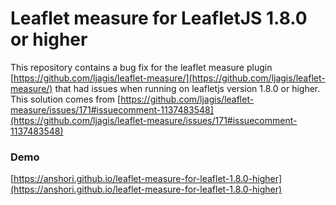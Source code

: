 # Leaflet measure for LeafletJS 1.8.0 or higher
This repository contains a bug fix for the leaflet measure plugin [https://github.com/ljagis/leaflet-measure/](https://github.com/ljagis/leaflet-measure/) that had issues when running on leafletjs version 1.8.0 or higher. This solution comes from [https://github.com/ljagis/leaflet-measure/issues/171#issuecomment-1137483548](https://github.com/ljagis/leaflet-measure/issues/171#issuecomment-1137483548)


### Demo
[https://anshori.github.io/leaflet-measure-for-leaflet-1.8.0-higher](https://anshori.github.io/leaflet-measure-for-leaflet-1.8.0-higher)